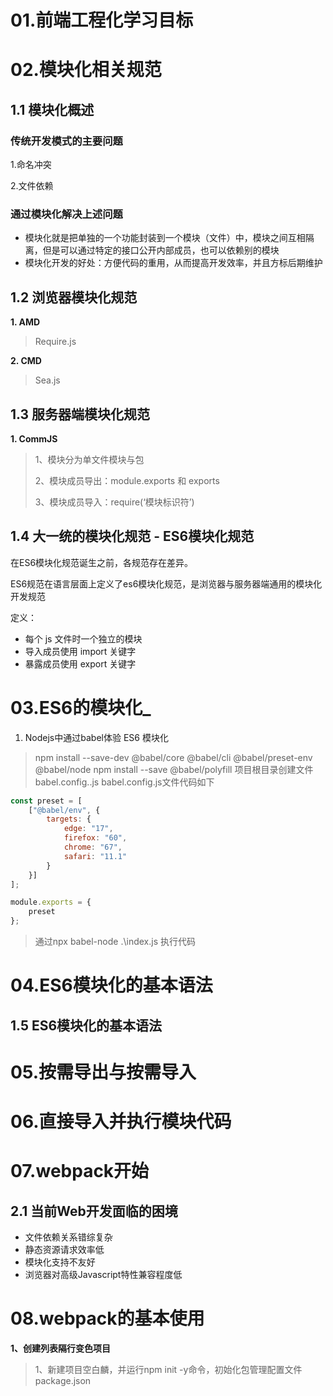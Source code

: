 # 01.前端工程化学习目标



# 02.模块化相关规范

## 1.1 模块化概述

### 传统开发模式的主要问题

1.命名冲突

2.文件依赖

### 通过模块化解决上述问题

- 模块化就是把单独的一个功能封装到一个模块（文件）中，模块之间互相隔离，但是可以通过特定的接口公开内部成员，也可以依赖别的模块
- 模块化开发的好处：方便代码的重用，从而提高开发效率，并且方标后期维护

## 1.2 浏览器模块化规范

**1. AMD** 

> Require.js

**2. CMD**

> Sea.js

## 1.3 服务器端模块化规范

**1. CommJS**

> 1、模块分为单文件模块与包
>
> 2、模块成员导出：module.exports 和 exports
>
> 3、模块成员导入：require(‘模块标识符’)

## 1.4 大一统的模块化规范 - ES6模块化规范

在ES6模块化规范诞生之前，各规范存在差异。

ES6规范在语言层面上定义了es6模块化规范，是浏览器与服务器端通用的模块化开发规范

定义：

- 每个 js 文件时一个独立的模块
- 导入成员使用 import 关键字
- 暴露成员使用 export 关键字



# 03.ES6的模块化_

1. Nodejs中通过babel体验 ES6 模块化

> npm install --save-dev @babel/core @babel/cli @babel/preset-env @babel/node
> npm install --save @babel/polyfill
> 项目根目录创建文件babel.config..js
> babel.config.js文件代码如下

```javascript
const preset = [
	["@babel/env", {
		targets: {
			edge: "17",
			firefox: "60",
			chrome: "67",
			safari: "11.1"
		}
	}]
];

module.exports = {
	preset
};
```

> 通过npx babel-node .\index.js 执行代码



# 04.ES6模块化的基本语法

## 1.5 ES6模块化的基本语法



# 05.按需导出与按需导入

# 06.直接导入并执行模块代码

# 07.webpack开始

## 2.1 当前Web开发面临的困境

- 文件依赖关系错综复杂
- 静态资源请求效率低
- 模块化支持不友好
- 浏览器对高级Javascript特性兼容程度低

# 08.webpack的基本使用

**1、创建列表隔行变色项目**

> 1、新建项目空白麟，并运行npm init -y命令，初始化包管理配置文件package.json

























